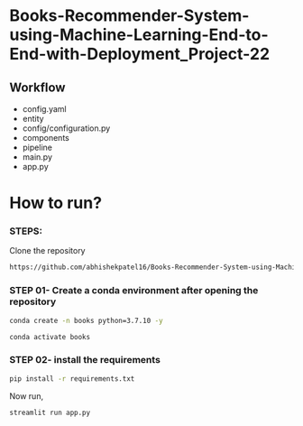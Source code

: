 # Books-Recommender-System-using-Machine-Learning-End-to-End-with-Deployment_Project-22


## Workflow

- config.yaml
- entity
- config/configuration.py
- components
- pipeline
- main.py
- app.py


# How to run?
### STEPS:

Clone the repository

```bash
https://github.com/abhishekpatel16/Books-Recommender-System-using-Machine-Learning-End-to-End-with-Deployment_Project-22
```
### STEP 01- Create a conda environment after opening the repository

```bash
conda create -n books python=3.7.10 -y
```

```bash
conda activate books
```


### STEP 02- install the requirements
```bash
pip install -r requirements.txt
```


Now run,
```bash
streamlit run app.py
```

